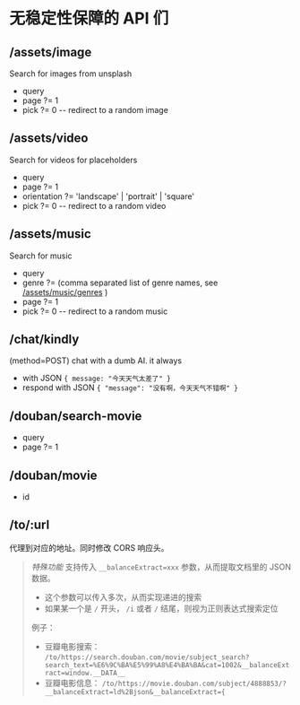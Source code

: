 # 无稳定性保障的 API 们

## /assets/image

Search for images from unsplash

- query
- page ?= 1
- pick ?= 0 -- redirect to a random image

## /assets/video

Search for videos for placeholders

- query
- page ?= 1
- orientation ?= 'landscape' | 'portrait' | 'square'
- pick ?= 0 -- redirect to a random video

## /assets/music

Search for music

- query
- genre ?= (comma separated list of genre names, see [/assets/music/genres](/assets/music/genres) )
- page ?= 1
- pick ?= 0 -- redirect to a random music

## /chat/kindly

(method=POST) chat with a dumb AI. it always

- with JSON `{ message: "今天天气太差了" }`
- respond with JSON `{ "message": "没有啊，今天天气不错啊" }`

## /douban/search-movie

- query
- page ?= 1

## /douban/movie

- id

## /to/:url

代理到对应的地址。同时修改 CORS 响应头。

> _特殊功能_ 支持传入 `__balanceExtract=xxx` 参数，从而提取文档里的 JSON 数据。
>
> - 这个参数可以传入多次，从而实现递进的搜索
> - 如果某一个是 `/` 开头， `/i` 或者 `/` 结尾，则视为正则表达式搜索定位
>
> 例子：
>
> - 豆瓣电影搜索： `/to/https://search.douban.com/movie/subject_search?search_text=%E6%9C%BA%E5%99%A8%E4%BA%BA&cat=1002&__balanceExtract=window.__DATA__`
> - 豆瓣电影信息： `/to/https://movie.douban.com/subject/4888853/?__balanceExtract=ld%2Bjson&__balanceExtract={`

